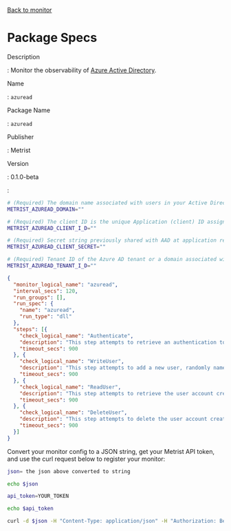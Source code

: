 [Back to monitor](azuread.md)

# Package Specs

Description

: Monitor the observability of [Azure Active Directory](https://azure.microsoft.com/products/active-directory).

Name

: `azuread`

Package Name

: `azuread`

Publisher

: Metrist

Version

: 0.1.0-beta

: &nbsp;


<!--@include: /parts/_3.md-->


```sh
# (Required) The domain name associated with users in your Active Directory. Example: metrist.io.
METRIST_AZUREAD_DOMAIN=""

# (Required) The client ID is the unique Application (client) ID assigned to your app by Azure AD when the app was registered. You can find the Application (Client) ID in your Azure subscription by Azure AD => Enterprise applications => Application ID.
METRIST_AZUREAD_CLIENT_I_D=""

# (Required) Secret string previously shared with AAD at application registration to prove the identity of the application (the client) requesting the tokens.
METRIST_AZUREAD_CLIENT_SECRET=""

# (Required) Tenant ID of the Azure AD tenant or a domain associated with this Azure AD tenant, in order to sign-in a user of a specific organization only.
METRIST_AZUREAD_TENANT_I_D=""
```

<!--@include: /parts/tips_env-vars.md -->


<!--@include: /parts/_4.md-->


```json
{
  "monitor_logical_name": "azuread",
  "interval_secs": 120,
  "run_groups": [],
  "run_spec": {
    "name": "azuread",
    "run_type": "dll"
  },
  "steps": [{
    "check_logical_name": "Authenticate",
    "description": "This step attempts to retrieve an authentication token for a Client/Application.",
    "timeout_secs": 900
  }, {
    "check_logical_name": "WriteUser",
    "description": "This step attempts to add a new user, randomly named, to the given domain.",
    "timeout_secs": 900
  }, {
    "check_logical_name": "ReadUser",
    "description": "This step attempts to retrieve the user account created in a previous step.",
    "timeout_secs": 900
  }, {
    "check_logical_name": "DeleteUser",
    "description": "This step attempts to delete the user account created in a previous step.",
    "timeout_secs": 900
  }]
}
```




Convert your monitor config to a JSON string, get your Metrist API token, and use the curl request below to register your monitor:

```sh
json= the json above converted to string

echo $json

api_token=YOUR_TOKEN

echo $api_token

curl -d $json -H "Content-Type: application/json" -H "Authorization: Bearer $api_token" 'https://app.metrist.io/api/v0/monitor-config'

```

<!--@include: /parts/tips_api.md-->


<!--@include: /parts/_5.md-->


<!--@include: /parts/result.md-->